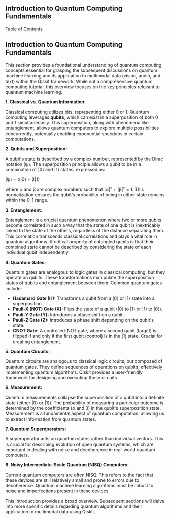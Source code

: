 ## Introduction to Quantum Computing Fundamentals

[Table of Contents](#table-of-contents)

## Introduction to Quantum Computing Fundamentals

This section provides a foundational understanding of quantum computing concepts essential for grasping the subsequent discussions on quantum machine learning and its application to multimodal data (vision, audio, and text) within the Qiskit framework.  While not a comprehensive quantum computing tutorial, this overview focuses on the key principles relevant to quantum machine learning.

**1. Classical vs. Quantum Information:**

Classical computing utilizes bits, representing either 0 or 1. Quantum computing leverages **qubits**, which can exist in a superposition of both 0 and 1 simultaneously. This superposition, along with phenomena like entanglement, allows quantum computers to explore multiple possibilities concurrently, potentially enabling exponential speedups in certain computations.

**2. Qubits and Superposition:**

A qubit's state is described by a complex number, represented by the Dirac notation |ψ⟩. The superposition principle allows a qubit to be in a combination of |0⟩ and |1⟩ states, expressed as:

|ψ⟩ = α|0⟩ + β|1⟩

where α and β are complex numbers such that |α|² + |β|² = 1. This normalization ensures the qubit's probability of being in either state remains within the 0-1 range.

**3. Entanglement:**

Entanglement is a crucial quantum phenomenon where two or more qubits become correlated in such a way that the state of one qubit is inextricably linked to the state of the others, regardless of the distance separating them. This correlation transcends classical correlations and plays a vital role in quantum algorithms.  A critical property of entangled qubits is that their combined state cannot be described by considering the state of each individual qubit independently.

**4. Quantum Gates:**

Quantum gates are analogous to logic gates in classical computing, but they operate on qubits. These transformations manipulate the superposition states of qubits and entanglement between them.  Common quantum gates include:

* **Hadamard Gate (H):** Transforms a qubit from a |0⟩ or |1⟩ state into a superposition.
* **Pauli-X (NOT) Gate (X):** Flips the state of a qubit (|0⟩ to |1⟩ or |1⟩ to |0⟩).
* **Pauli-Y Gate (Y):** Introduces a phase shift on a qubit.
* **Pauli-Z Gate (Z):** Introduces a phase shift depending on the qubit's state.
* **CNOT Gate:** A controlled-NOT gate, where a second qubit (target) is flipped if and only if the first qubit (control) is in the |1⟩ state.  Crucial for creating entanglement.


**5. Quantum Circuits:**

Quantum circuits are analogous to classical logic circuits, but composed of quantum gates.  They define sequences of operations on qubits, effectively implementing quantum algorithms. Qiskit provides a user-friendly framework for designing and executing these circuits.

**6. Measurement:**

Quantum measurements collapse the superposition of a qubit into a definite state (either |0⟩ or |1⟩).  The probability of measuring a particular outcome is determined by the coefficients (α and β) in the qubit's superposition state.  Measurement is a fundamental aspect of quantum computation, allowing us to extract information from quantum states.

**7. Quantum Superoperators:**

A superoperator acts on quantum states rather than individual vectors. This is crucial for describing evolution of open quantum systems, which are important in dealing with noise and decoherence in real-world quantum computers.

**8. Noisy Intermediate-Scale Quantum (NISQ) Computers:**

Current quantum computers are often NISQ. This refers to the fact that these devices are still relatively small and prone to errors due to decoherence.  Quantum machine learning algorithms must be robust to noise and imperfections present in these devices.

This introduction provides a broad overview.  Subsequent sections will delve into more specific details regarding quantum algorithms and their application to multimodal data using Qiskit.


<a id='chapter-1-subchapter-4'></a>